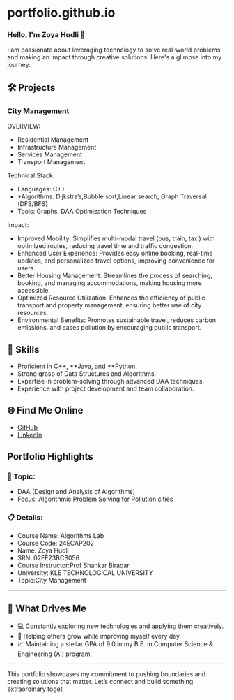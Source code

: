 # portfolio.github.io
### Hello, I'm Zoya Hudli 👋

I am passionate about leveraging technology to solve real-world problems and making an impact through creative solutions. 
Here's a glimpse into my journey:  


## 🛠 Projects

### City Management

OVERVIEW:

- Residential Management
- Infrastructure Management
- Services Management
- Transport Management

Technical Stack:

- Languages: C++ 
- *Algorithms: Dijkstra’s,Bubble sort,Linear search, Graph Traversal (DFS/BFS)
- Tools: Graphs, DAA Optimization Techniques  

Impact:

- Improved Mobility: Simplifies multi-modal travel (bus, train, taxi) with optimized routes, reducing travel time and traffic congestion.
- Enhanced User Experience: Provides easy online booking, real-time updates, and personalized travel options, improving convenience for 
  users.
- Better Housing Management: Streamlines the process of searching, booking, and managing accommodations, making housing more accessible.
- Optimized Resource Utilization: Enhances the efficiency of public transport and property management, ensuring better use of city 
  resources.
- Environmental Benefits: Promotes sustainable travel, reduces carbon emissions, and eases pollution by encouraging public transport.

## 🚀 Skills  

- Proficient in C++, **Java, and **Python.  
- Strong grasp of Data Structures and Algorithms.  
- Expertise in problem-solving through advanced DAA techniques.  
- Experience with project development and team collaboration.  


## 🌐 Find Me Online

- [GitHub](https://github.com/I-r-am/portfolioo.github.io)
- [LinkedIn](https://www.linkedin.com/in/iram-mulla-070194345/)

## Portfolio Highlights

### 🎯 Topic: 

- DAA (Design and Analysis of Algorithms)  
- Focus: Algorithmic Problem Solving for Pollution cities  

### 📋 Details:

- Course Name: Algorithms Lab 
- Course Code: 24ECAP202  
- Name: Zoya Hudli 
- SRN: 02FE23BCS056 
- Course Instructor:Prof Shankar Biradar 
- University: KLE TECHNOLOGICAL UNIVERSITY
- Topic:City Management

---

## 🎨 What Drives Me  
- 💻 Constantly exploring new technologies and applying them creatively.  
- 🤝 Helping others grow while improving myself every day.  
- 📈 Maintaining a stellar GPA of 9.0 in my B.E. in Computer Science & Engineering (AI) program.  

---

This portfolio showcases my commitment to pushing boundaries and creating solutions that matter. Let’s connect and build something extraordinary toget
